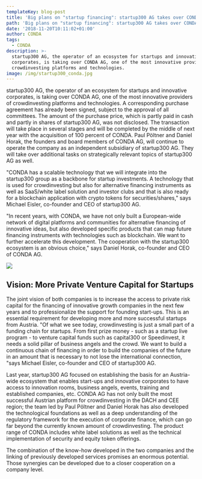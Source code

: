 ```yaml
---
templateKey: blog-post
title: 'Big plans on "startup financing": startup300 AG takes over CONDA AG'
path: 'Big plans on "startup financing": startup300 AG takes over CONDA AG'
date: '2018-11-20T10:11:02+01:00'
author: CONDA
tags:
  - CONDA
description: >-
  startup300 AG, the operator of an ecosystem for startups and innovative
  corporates, is taking over CONDA AG, one of the most innovative providers of
  crowdinvesting platforms and technologies.
image: /img/startup300_conda.jpg
---
```

startup300 AG, the operator of an ecosystem for startups and innovative corporates, is taking over CONDA AG, one of the most innovative providers of crowdinvesting platforms and technologies. A corresponding purchase agreement has already been signed, subject to the approval of all committees. The amount of the purchase price, which is partly paid in cash and partly in shares of startup300 AG, was not disclosed. The transaction will take place in several stages and will be completed by the middle of next year with the acquisition of 100 percent of CONDA. Paul Pöltner and Daniel Horak, the founders and board members of CONDA AG, will continue to operate the company as an independent subsidiary of startup300 AG. They will take over additional tasks on strategically relevant topics of startup300 AG as well.

"CONDA has a scalable technology that we will integrate into the startup300 group as a backbone for startup investments. A technology that is used for crowdinvesting but also for alternative financing instruments as well as SaaS/white label solution and investor clubs and that is also ready for a blockchain application with crypto tokens for securities/shares," says Michael Eisler, co-founder and CEO of startup300 AG.

"In recent years, with CONDA, we have not only built a European-wide network of digital platforms and communities for alternative financing of innovative ideas, but also developed specific products that can map future financing instruments with technologies such as blockchain. We want to further accelerate this development. The cooperation with the startup300 ecosystem is an obvious choice," says Daniel Horak, co-founder and CEO of CONDA AG.

![](/img/startup300_conda.jpg)



## Vision: More Private Venture Capital for Startups



The joint vision of both companies is to increase the access to private risk capital for the financing of innovative growth companies in the next few years and to professionalize the support for founding start-ups. This is an essential requirement for developing more and more successful startups from Austria. "Of what we see today, crowdinvesting is just a small part of a funding chain for startups. From first prize money - such as a startup live program - to venture capital funds such as capital300 or Speedinvest, it needs a solid pillar of business angels and the crowd. We want to build a continuous chain of financing in order to build the companies of the future in an amount that is necessary to not lose the international connection, "says Michael Eisler, co-founder and CEO of startup300 AG.

Last year, startup300 AG focused on establishing the basis for an Austria-wide ecosystem that enables start-ups and innovative corporates to have access to innovation rooms, business angels, events, training and established companies, etc. CONDA AG has not only built the most successful Austrian platform for crowdinvesting in the DACH and CEE region; the team led by Paul Pöltner and Daniel Horak has also developed the technological foundations as well as a deep understanding of the regulatory framework for the execution of corporate finance, which can go far beyond the currently known amount of crowdinvesting. The product range of CONDA includes white label solutions as well as the technical implementation of security and equity token offerings.

The combination of the know-how developed in the two companies and the linking of previously developed services promises an enormous potential. Those synergies can be developed due to a closer cooperation on a company level.
